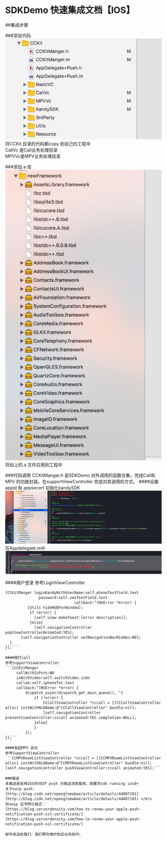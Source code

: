 # SDKDemo 快速集成文档【IOS】


##集成步骤

###添加代码
![](./doc/1.png)
将CCKit 目录的代码都copy 到自己的工程中<br>
CallVc 是Call业务处理目录<br>
MPVVc是MPV业务处理目录<br>

###添加.a 库
![](./doc/2.png)
将如上的.a 文件应用到工程中

###代码调用
CCKitManger.h 是SDKDemo 对外调用的函数合集，完成Call和MPV 的功能封装。在supportViewController 完成对其调用的方式。
####设置appid 和 appsecert 初始化kandySDK
![](./doc/3.png)
在Appdelegate.m中
![](./doc/4.png)

####用户登录
参考LoginViewController
```[Utils showHUDOnWindowWithText:@"正在登录.."];  
[CCKitManger loginKandyWithUserName:self.phoneTextField.text
               password:self.smsTextField.text
                               callback:^(NSError *error) {  
          [Utils hideHUDForWindow];  
           if (error) {  
             [self.view makeToast:[error description]];  
           }else{  
             [self.navigationController popViewControllerAnimated:YES];  
       [self.navigationController setNavigationBarHidden:NO];  
  }
}];```

####拨打call
参考SupportViewController
```[CCKitManger
     callWithIsPstn:NO
     isWithVideo:self.switchVideo.isOn
     callee:self.iphoneTxt.text
     callback:^(NSError *error) {
         dispatch_async(dispatch_get_main_queue(), ^{
             if (!error) {
                 CCCallViewController *cccall = [[CCCallViewController alloc] initWithNibName:@"CCCallViewController" bundle:nil];
                 [self.navigationController presentViewController:cccall animated:YES completion:NULL];
             }else{
             }
         });
}];```

####发起MPV 会议
参考SupportViewController
```CCMPVRoomListViewController *cccall = [[CCMPVRoomListViewController alloc] initWithNibName:@"CCMPVRoomListViewController" bundle:nil];
[self.navigationController pushViewController:cccall animated:YES];```

###推送
本推送是采用IOS的VOIP push 为推送消息载体，故要求sdk running ios8+
关于voip push：[http://blog.csdn.net/openglnewbee/article/details/44807191](http://blog.csdn.net/openglnewbee/article/details/44807191) </br>
将voip 证书转化格式：
[https://blog.serverdensity.com/how-to-renew-your-apple-push-notification-push-ssl-certificate/](https://blog.serverdensity.com/how-to-renew-your-apple-push-notification-push-ssl-certificate/)

邮件发送给我们，我们帮你维护到后台系统中。







